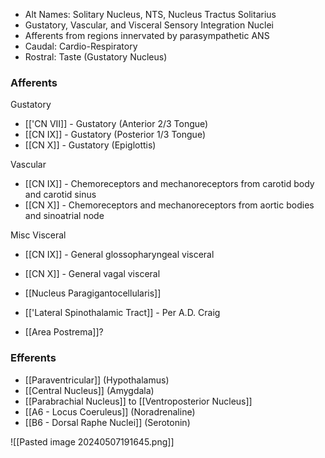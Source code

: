 - Alt Names: Solitary Nucleus, NTS, Nucleus Tractus Solitarius
- Gustatory, Vascular, and Visceral Sensory Integration Nuclei
- Afferents from regions innervated by parasympathetic ANS
- Caudal: Cardio-Respiratory
- Rostral: Taste (Gustatory Nucleus)
### Afferents
Gustatory
- [['CN VII]] - Gustatory (Anterior 2/3 Tongue)
- [[CN IX]] - Gustatory (Posterior 1/3 Tongue)
- [[CN X]] - Gustatory (Epiglottis)

Vascular
- [[CN IX]] - Chemoreceptors and mechanoreceptors from carotid body and carotid sinus
- [[CN X]] - Chemoreceptors and mechanoreceptors from aortic bodies and sinoatrial node

Misc Visceral
- [[CN IX]] - General glossopharyngeal visceral
- [[CN X]] - General vagal visceral

- [[Nucleus Paragigantocellularis]]

- [['Lateral Spinothalamic Tract]] - Per A.D. Craig

- [[Area Postrema]]?
### Efferents
- [[Paraventricular]] (Hypothalamus)
- [[Central Nucleus]] (Amygdala)
- [[Parabrachial Nucleus]] to [[Ventroposterior Nucleus]]
- [[A6 - Locus Coeruleus]] (Noradrenaline)
- [[B6 - Dorsal Raphe Nuclei]] (Serotonin)


![[Pasted image 20240507191645.png]]